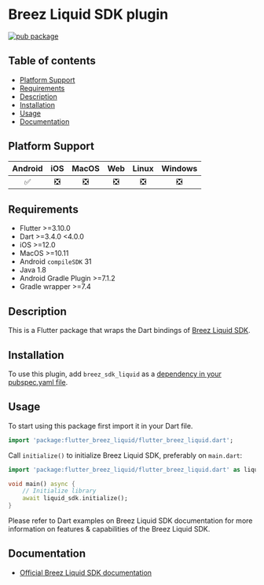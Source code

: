 # Breez Liquid SDK plugin

[![pub package](https://img.shields.io/pub/v/breez_sdk_liquid.svg)](https://pub.dev/packages/breez_sdk_liquid)

## Table of contents
- [Platform Support](#platform-support)
- [Requirements](#requirements)
- [Description](#description)
- [Installation](#installation)
- [Usage](#usage)
- [Documentation](#documentation)

## Platform Support

| Android | iOS | MacOS | Web | Linux | Windows |
| :-----: | :-: | :---: | :-: | :---: | :----: |
|   ✅    | ❎  |  ❎   | ❎  |  ❎   |   ❎   |

## Requirements

- Flutter >=3.10.0
- Dart >=3.4.0 <4.0.0
- iOS >=12.0
- MacOS >=10.11
- Android `compileSDK` 31
- Java 1.8
- Android Gradle Plugin >=7.1.2
- Gradle wrapper >=7.4

## Description

This is a Flutter package that wraps the Dart bindings of [Breez Liquid SDK](https://github.com/breez/breez-sdk-liquid?tab=readme-ov-file#readme).

## Installation
To use this plugin, add `breez_sdk_liquid` as a [dependency in your pubspec.yaml file](https://flutter.dev/docs/development/platform-integration/platform-channels).

## Usage

To start using this package first import it in your Dart file.

```dart
import 'package:flutter_breez_liquid/flutter_breez_liquid.dart';
```
Call `initialize()` to initialize Breez Liquid SDK, preferably on `main.dart`:

```dart
import 'package:flutter_breez_liquid/flutter_breez_liquid.dart' as liquid_sdk;

void main() async {
    // Initialize library
    await liquid_sdk.initialize();
}
```

Please refer to Dart examples on Breez Liquid SDK documentation for more information on features & capabilities of the Breez Liquid SDK.

## Documentation

- [Official Breez Liquid SDK documentation](https://sdk-doc-liquid.breez.technology/)